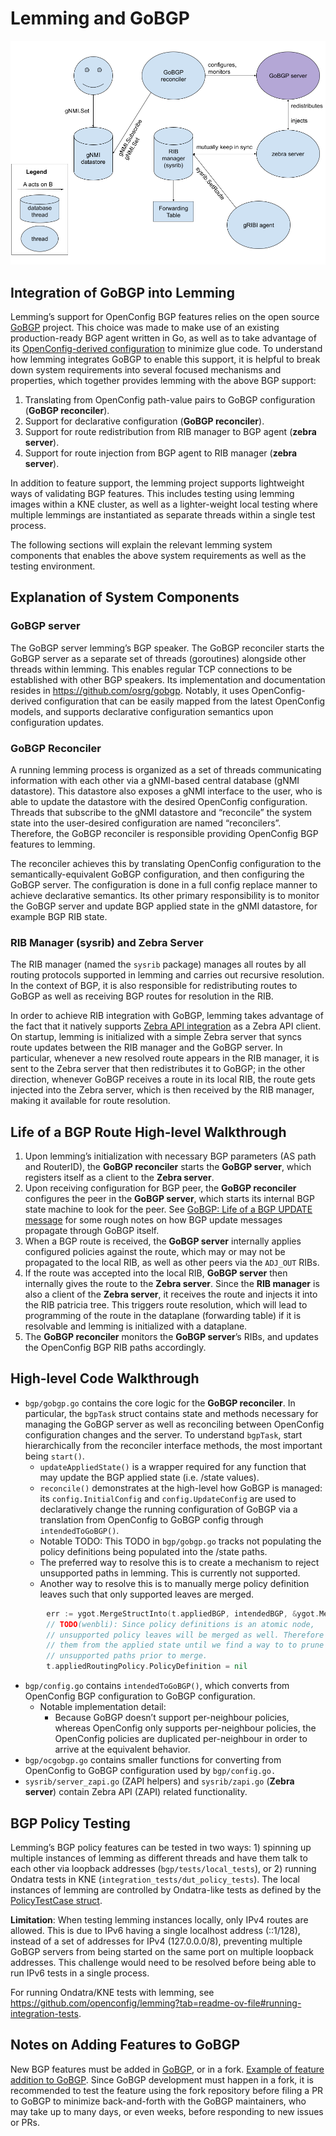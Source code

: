 # Lemming and GoBGP

![gobgp integration system diagram](img/gobgp_integration_system_diagram.png)

## Integration of GoBGP into Lemming

Lemming’s support for OpenConfig BGP features relies on the open source
[GoBGP](https://github.com/osrg/gobgp/) project. This choice was made to make
use of an existing production-ready BGP agent written in Go, as well as to take
advantage of its
[OpenConfig-derived configuration](https://github.com/osrg/gobgp/blob/master/docs/sources/policy.md)
to minimize glue code. To understand how lemming integrates GoBGP to enable this
support, it is helpful to break down system requirements into several focused
mechanisms and properties, which together provides lemming with the above BGP
support:

1.  Translating from OpenConfig path-value pairs to GoBGP configuration (**GoBGP
    reconciler**).
2.  Support for declarative configuration (**GoBGP reconciler**).
3.  Support for route redistribution from RIB manager to BGP agent (**zebra
    server**).
4.  Support for route injection from BGP agent to RIB manager (**zebra
    server**).

In addition to feature support, the lemming project supports lightweight ways of
validating BGP features. This includes testing using lemming images within a KNE
cluster, as well as a lighter-weight local testing where multiple lemmings are
instantiated as separate threads within a single test process.

The following sections will explain the relevant lemming system components that
enables the above system requirements as well as the testing environment.

## Explanation of System Components

### GoBGP server

The GoBGP server lemming’s BGP speaker. The GoBGP reconciler starts the GoBGP
server as a separate set of threads (goroutines) alongside other threads within
lemming. This enables regular TCP connections to be established with other BGP
speakers. Its implementation and documentation resides in
<https://github.com/osrg/gobgp>. Notably, it uses OpenConfig-derived
configuration that can be easily mapped from the latest OpenConfig models, and
supports declarative configuration semantics upon configuration updates.

### GoBGP Reconciler

A running lemming process is organized as a set of threads communicating
information with each other via a gNMI-based central database (gNMI datastore).
This datastore also exposes a gNMI interface to the user, who is able to update
the datastore with the desired OpenConfig configuration. Threads that subscribe
to the gNMI datastore and “reconcile” the system state into the user-desired
configuration are named “reconcilers”. Therefore, the GoBGP reconciler is
responsible providing OpenConfig BGP features to lemming.

The reconciler achieves this by translating OpenConfig configuration to the
semantically-equivalent GoBGP configuration, and then configuring the GoBGP
server. The configuration is done in a full config replace manner to achieve
declarative semantics. Its other primary responsibility is to monitor the GoBGP
server and update BGP applied state in the gNMI datastore, for example BGP RIB
state.

### RIB Manager (sysrib) and Zebra Server

The RIB manager (named the `sysrib` package) manages all routes by all routing
protocols supported in lemming and carries out recursive resolution. In the
context of BGP, it is also responsible for redistributing routes to GoBGP as
well as receiving BGP routes for resolution in the RIB.

In order to achieve RIB integration with GoBGP, lemming takes advantage of the
fact that it natively supports
[Zebra API integration](https://github.com/osrg/gobgp/blob/master/docs/sources/zebra.md)
as a Zebra API client. On startup, lemming is initialized with a simple Zebra
server that syncs route updates between the RIB manager and the GoBGP server. In
particular, whenever a new resolved route appears in the RIB manager, it is sent
to the Zebra server that then redistributes it to GoBGP; in the other direction,
whenever GoBGP receives a route in its local RIB, the route gets injected into
the Zebra server, which is then received by the RIB manager, making it available
for route resolution.

## Life of a BGP Route High-level Walkthrough

1.  Upon lemming’s initialization with necessary BGP parameters (AS path and
    RouterID), the **GoBGP reconciler** starts the **GoBGP server**, which
    registers itself as a client to the **Zebra server**.
2.  Upon receiving configuration for BGP peer, the **GoBGP reconciler**
    configures the peer in the **GoBGP server**, which starts its internal BGP
    state machine to look for the peer. See
    [GoBGP: Life of a BGP UPDATE message](life_of_a_bgp_update_message.md) for
    some rough notes on how BGP update messages propagate through GoBGP itself.
3.  When a BGP route is received, the **GoBGP server** internally applies
    configured policies against the route, which may or may not be propagated to
    the local RIB, as well as other peers via the `ADJ_OUT` RIBs.
4.  If the route was accepted into the local RIB, **GoBGP server** then
    internally gives the route to the **Zebra server**. Since the **RIB
    manager** is also a client of the **Zebra server**, it receives the route
    and injects it into the RIB patricia tree. This triggers route resolution,
    which will lead to programming of the route in the dataplane (forwarding
    table) if it is resolvable and lemming is initialized with a dataplane.
5.  The **GoBGP reconciler** monitors the **GoBGP server**’s RIBs, and updates
    the OpenConfig BGP RIB paths accordingly.

## High-level Code Walkthrough

*   `bgp/gobgp.go` contains the core logic for the **GoBGP reconciler**. In
    particular, the `bgpTask` struct contains state and methods necessary for
    managing the GoBGP server as well as reconciling between OpenConfig
    configuration changes and the server. To understand `bgpTask`, start
    hierarchically from the reconciler interface methods, the most important
    being `start()`.
    *   `updateAppliedState()` is a wrapper required for any function that may
        update the BGP applied state (i.e. /state values).
    *   `reconcile()` demonstrates at the high-level how GoBGP is managed: its
        `config.InitialConfig` and `config.UpdateConfig` are used to
        declaratively change the running configuration of GoBGP via a
        translation from OpenConfig to GoBGP config through `intendedToGoBGP()`.
    *   Notable TODO: This TODO in `bgp/gobgp.go` tracks not populating the
        policy definitions being populated into the /state paths.
    *   The preferred way to resolve this is to create a mechanism to reject
        unsupported paths in lemming. This is currently not supported.
    *   Another way to resolve this is to manually merge policy definition
        leaves such that only supported leaves are merged.

```go
        err := ygot.MergeStructInto(t.appliedBGP, intendedBGP, &ygot.MergeOverwriteExistingFields{})
        // TODO(wenbli): Since policy definitions is an atomic node,
        // unsupported policy leaves will be merged as well. Therefore omitting
        // them from the applied state until we find a way to to prune out
        // unsupported paths prior to merge.
        t.appliedRoutingPolicy.PolicyDefinition = nil
```

*   `bgp/config.go` contains `intendedToGoBGP()`, which converts from OpenConfig
    BGP configuration to GoBGP configuration.
    *   Notable implementation detail:
        *   Because GoBGP doesn’t support per-neighbour policies, whereas
            OpenConfig only supports per-neighbour policies, the OpenConfig
            policies are duplicated per-neighbour in order to arrive at the
            equivalent behavior.
*   `bgp/ocgobgp.go` contains smaller functions for converting from OpenConfig
    to GoBGP configuration used by `bgp/config.go.`
*   `sysrib/server_zapi.go` (ZAPI helpers) and `sysrib/zapi.go` (**Zebra
    server**) contain Zebra API (ZAPI) related functionality.

## BGP Policy Testing

Lemming’s BGP policy features can be tested in two ways: 1) spinning up multiple
instances of lemming as different threads and have them talk to each other via
loopback addresses (`bgp/tests/local_tests`), or 2) running Ondatra tests in KNE
(`integration_tests/dut_policy_tests`). The local instances of lemming are
controlled by Ondatra-like tests as defined by the
[PolicyTestCase struct](https://github.com/openconfig/lemming/blob/7aae358c380f1cbc6925905be14cae57f7f3ef43/bgp/tests/local_tests/policy_test.go#L51-L57).

**Limitation**: When testing lemming instances locally, only IPv4 routes are
allowed. This is due to IPv6 having a single localhost address (::1/128),
instead of a set of addresses for IPv4 (127.0.0.0/8), preventing multiple GoBGP
servers from being started on the same port on multiple loopback addresses. This
challenge would need to be resolved before being able to run IPv6 tests in a
single process.

For running Ondatra/KNE tests with lemming, see
<https://github.com/openconfig/lemming?tab=readme-ov-file#running-integration-tests>.

## Notes on Adding Features to GoBGP

New BGP features must be added in [GoBGP](https://github.com/osrg/gobgp/), or in
a fork.
[Example of feature addition to GoBGP](https://github.com/osrg/gobgp/pull/2817).
Since GoBGP development must happen in a fork, it is recommended to test the
feature using the fork repository before filing a PR to GoBGP to minimize
back-and-forth with the GoBGP maintainers, who may take up to many days, or even
weeks, before responding to new issues or PRs.
